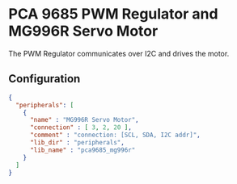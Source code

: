 # PCA 9685 PWM Regulator and MG996R Servo Motor

The PWM Regulator communicates over I2C and drives the motor. 

## Configuration

```json
{
  "peripherals": [
    {
	  "name" : "MG996R Servo Motor",
	  "connection" : [ 3, 2, 20 ],
	  "comment" : "connection: [SCL, SDA, I2C addr]",
	  "lib_dir" : "peripherals",
	  "lib_name" : "pca9685_mg996r"
	}
  ]
}
```
